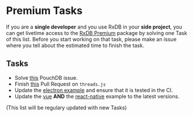 # Premium Tasks

If you are a **single developer** and you use RxDB in your **side project**, you can get livetime access to the [RxDB Premium](https://rxdb.info/premium.html) package by solving one Task of this list. Before you start working on that task, please make an issue where you tell about the estimated time to finish the task.


## Tasks


- Solve [this](https://github.com/pouchdb/pouchdb/pull/8471) PouchDB issue.
- Finish [this](https://github.com/andywer/threads.js/pull/402) Pull Request on `threads.js`
- Update the [electron example](https://github.com/pubkey/rxdb/tree/master/examples/electron) and ensure that it is tested in the CI.
- Update the [vue](https://github.com/pubkey/rxdb/tree/master/examples/vue) **AND** the [react-native](https://github.com/pubkey/rxdb/tree/master/examples/react-native) example to the latest versions.

(This list will be regulary updated with new Tasks)
